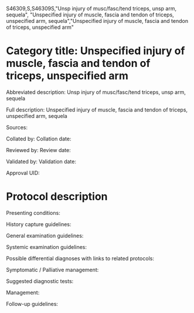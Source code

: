 S46309,S,S46309S,"Unsp injury of musc/fasc/tend triceps, unsp arm, sequela", "Unspecified injury of muscle, fascia and tendon of triceps, unspecified arm, sequela","Unspecified injury of muscle, fascia and tendon of triceps, unspecified arm"
# Category title: Unspecified injury of muscle, fascia and tendon of triceps, unspecified arm

Abbreviated description: Unsp injury of musc/fasc/tend triceps, unsp arm, sequela

Full description: Unspecified injury of muscle, fascia and tendon of triceps, unspecified arm, sequela

Sources:

Collated by:
Collation date:

Reviewed by:
Review date:

Validated by:
Validation date:

Approval UID:

# Protocol description

Presenting conditions:

History capture guidelines:

General examination guidelines:

Systemic examination guidelines:

Possible differential diagnoses with links to related protocols:

Symptomatic / Palliative management:

Suggested diagnostic tests:

Management:

Follow-up guidelines:
